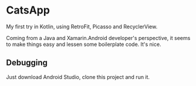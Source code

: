 
# CatsApp

My first try in Kotlin, using RetroFit, Picasso and RecyclerView. 

Coming from a Java and Xamarin.Android developer's perspective, it seems to make things easy and lessen some boilerplate code. It's nice.




## Debugging

Just download Android Studio, clone this project and run it.

